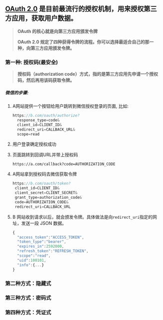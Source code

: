 ## [OAuth 2.0](http://www.ruanyifeng.com/blog/2014/05/oauth_2_0.html) 是目前最流行的授权机制，用来授权第三方应用，获取用户数据。

> **OAuth 的核心就是向第三方应用颁发令牌**
>
> **OAuth 2.0 规定了四种获得令牌的流程。你可以选择最适合自己的那一种，向第三方应用颁发令牌。**

### 第一种: 授权码(最安全)

> **授权码（authorization code）方式，指的是第三方应用先申请一个授权码，然后再用该码获取令牌。**

##### 微信的步骤:

1. A网站提供一个按钮给用户跳转到微信授权登录的页面, 比如:

   ```javascript
   https://b.com/oauth/authorize?
     response_type=code&
     client_id=CLIENT_ID&
     redirect_uri=CALLBACK_URL&
     scope=read
   ```

2. 用户登录确定授权成功

3. 页面跳转到回调URL并带上授权码

   ```
   https://a.com/callback?code=AUTHORIZATION_CODE
   ```

4. A网站拿到授权码去微信获取令牌

   ```javascript
   https://b.com/oauth/token?
    client_id=CLIENT_ID&
    client_secret=CLIENT_SECRET&
    grant_type=authorization_code&
    code=AUTHORIZATION_CODE&
    redirect_uri=CALLBACK_URL
   ```

5. B 网站收到请求以后，就会颁发令牌。具体做法是向`redirect_uri`指定的网址，发送一段 JSON 数据。

   ```javascript
   {    
     "access_token":"ACCESS_TOKEN",
     "token_type":"bearer",
     "expires_in":2592000,
     "refresh_token":"REFRESH_TOKEN",
     "scope":"read",
     "uid":100101,
     "info":{...}
   }
   ```



### 第二种方式：隐藏式

### 第三种方式：密码式

### 第四种方式：凭证式